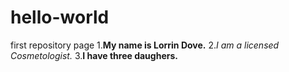 # hello-world
first repository page
1.**My name is Lorrin Dove.** 
2.*I am a licensed Cosmetologist.*
3.**I have three daughers.**
